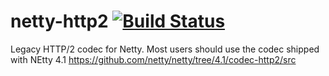 # netty-http2 [![Build Status](https://travis-ci.org/twitter/netty-http2.svg)](https://travis-ci.org/twitter/netty-http2)

Legacy HTTP/2 codec for Netty. Most users should use the codec shipped with NEtty 4.1 https://github.com/netty/netty/tree/4.1/codec-http2/src
